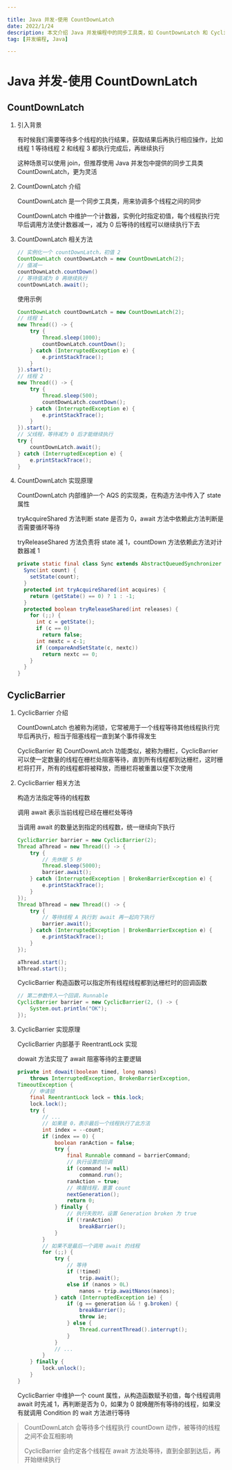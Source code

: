 ```yaml
---

title: Java 并发-使用 CountDownLatch
date: 2022/1/24
description: 本文介绍 Java 并发编程中的同步工具类，如 CountDownLatch 和 CyclicBarrier，以及它们的使用方式和基本原理 
tag: [并发编程, Java]

---
```


# Java 并发-使用 CountDownLatch

## CountDownLatch

1. 引入背景

   有时候我们需要等待多个线程的执行结果，获取结果后再执行相应操作，比如线程 1 等待线程 2 和线程 3 都执行完成后，再继续执行

   这种场景可以使用 join，但推荐使用 Java 并发包中提供的同步工具类 CountDownLatch，更为灵活

2. CountDownLatch 介绍

   CountDownLatch 是一个同步工具类，用来协调多个线程之间的同步

   CountDownLatch 中维护一个计数器，实例化时指定初值，每个线程执行完毕后调用方法使计数器减一，减为 0 后等待的线程可以继续执行下去

3. CountDownLatch 相关方法

   ```java
   // 实例化一个 countDownLatch，初值 2
   CountDownLatch countDownLatch = new CountDownLatch(2);
   // 值减一
   countDownLatch.countDown()
   // 等待值减为 0 再继续执行
   countDownLatch.await();
   ```

   使用示例

   ```java
   CountDownLatch countDownLatch = new CountDownLatch(2);
   // 线程 1
   new Thread(() -> {
       try {
           Thread.sleep(1000);
           countDownLatch.countDown();
       } catch (InterruptedException e) {
           e.printStackTrace();
       }
   }).start();
   // 线程 2
   new Thread(() -> {
       try {
           Thread.sleep(500);
           countDownLatch.countDown();
       } catch (InterruptedException e) {
           e.printStackTrace();
       }
   }).start();
   // 父线程，等待减为 0 后才能继续执行
   try {
       countDownLatch.await();
   } catch (InterruptedException e) {
       e.printStackTrace();
   }
   ```

4. CountDownLatch 实现原理

   CountDownLatch 内部维护一个 AQS 的实现类，在构造方法中传入了 state 属性

   tryAcquireShared 方法判断 state 是否为 0，await 方法中依赖此方法判断是否需要循环等待
   
   tryReleaseShared 方法负责将 state 减 1，countDown 方法依赖此方法对计数器减 1
   
   ```java
   private static final class Sync extends AbstractQueuedSynchronizer {
     Sync(int count) {
       setState(count);
     }
     protected int tryAcquireShared(int acquires) {
       return (getState() == 0) ? 1 : -1;
     }
     protected boolean tryReleaseShared(int releases) {
       for (;;) {
         int c = getState();  
         if (c == 0) 
           return false;
         int nextc = c-1;
         if (compareAndSetState(c, nextc))
           return nextc == 0;
       }
     }
   }
   ```

## CyclicBarrier

1. CyclicBarrier 介绍

   CountDownLatch 也被称为闭锁，它常被用于一个线程等待其他线程执行完毕后再执行，相当于阻塞线程一直到某个事件得发生

   CyclicBarrier 和 CountDownLatch 功能类似，被称为栅栏，CyclicBarrier 可以使一定数量的线程在栅栏处阻塞等待，直到所有线程都到达栅栏，这时栅栏将打开，所有的线程都将被释放，而栅栏将被重置以便下次使用

2. CyclicBarrier 相关方法

   构造方法指定等待的线程数

   调用 await 表示当前线程已经在栅栏处等待

   当调用 await 的数量达到指定的线程数，统一继续向下执行

   ```java
   CyclicBarrier barrier = new CyclicBarrier(2);
   Thread aThread = new Thread(() -> {
       try {
           // 先休眠 5 秒
           Thread.sleep(5000);
           barrier.await();
       } catch (InterruptedException | BrokenBarrierException e) {
           e.printStackTrace();
       }
   });
   Thread bThread = new Thread(() -> {
       try {
           // 等待线程 A 执行到 await 再一起向下执行
           barrier.await();
       } catch (InterruptedException | BrokenBarrierException e) {
           e.printStackTrace();
       }
   });
   
   aThread.start();
   bThread.start();
   ```

   CyclicBarrier 构造函数可以指定所有线程线程都到达栅栏时的回调函数

   ```java
   // 第二参数传入一个回调，Runnable
   CyclicBarrier barrier = new CyclicBarrier(2, () -> {
       System.out.println("OK");
   });
   ```

3. CyclicBarrier 实现原理

   CyclicBarrier 内部基于 ReentrantLock 实现

   dowait 方法实现了 await 阻塞等待的主要逻辑

   ```java
   private int dowait(boolean timed, long nanos)
       throws InterruptedException, BrokenBarrierException,
   TimeoutException {
       // 申请锁
       final ReentrantLock lock = this.lock;
       lock.lock();
       try {
           // ...
           // 如果是 0，表示最后一个线程执行了此方法
           int index = --count;
           if (index == 0) {
               boolean ranAction = false;
               try {
                   final Runnable command = barrierCommand;
                   // 执行设置的回调
                   if (command != null)
                       command.run();
                   ranAction = true;
                   // 唤醒线程，重置 count
                   nextGeneration();
                   return 0;
               } finally {
                   // 执行失败时，设置 Generation broken 为 true
                   if (!ranAction)
                       breakBarrier();
               }
           }
           // 如果不是最后一个调用 await 的线程
           for (;;) {
               try {
                   // 等待
                   if (!timed)
                       trip.await();
                   else if (nanos > 0L)
                       nanos = trip.awaitNanos(nanos);
               } catch (InterruptedException ie) {
                   if (g == generation && ! g.broken) {
                       breakBarrier();
                       throw ie;
                   } else {
                       Thread.currentThread().interrupt();
                   }
               }
               // ...
           }
       } finally {
           lock.unlock();
       }
   }
   ```

   CyclicBarrier 中维护一个 count 属性，从构造函数赋予初值，每个线程调用 await 时先减 1，再判断是否为 0，如果为 0 就唤醒所有等待的线程，如果没有就调用 Condition 的 wait 方法进行等待

> CountDownLatch 会等待多个线程执行 countDown 动作，被等待的线程之间不会互相影响
>
> CyclicBarrier 会约定各个线程在 await 方法处等待，直到全部到达后，再开始继续执行



